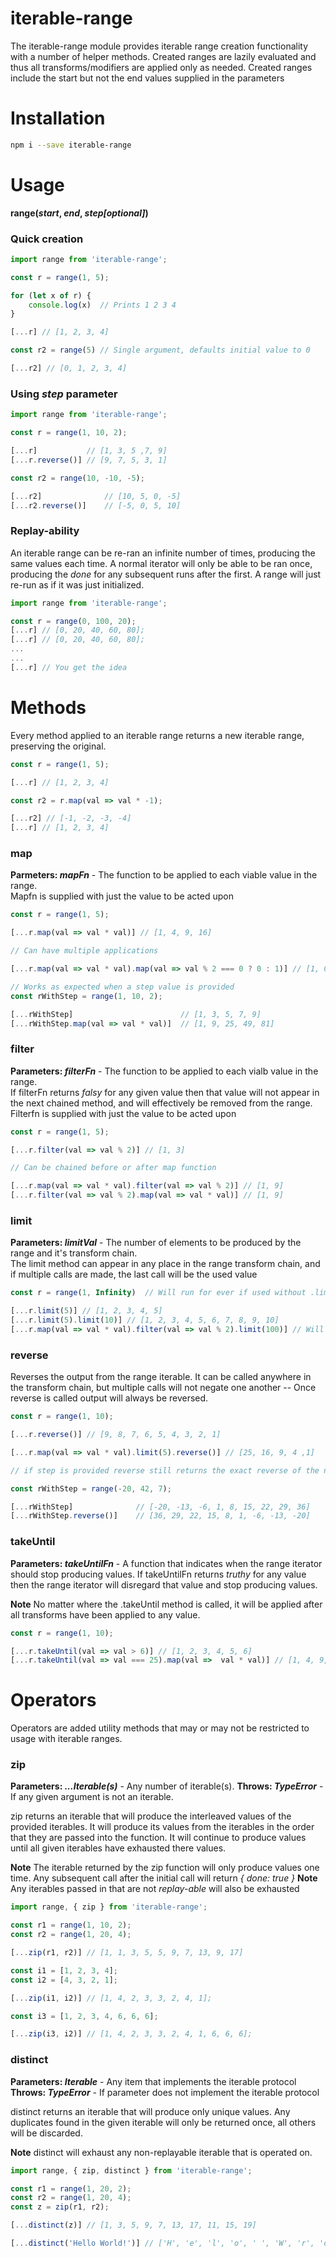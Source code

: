 # iterable-range
The iterable-range module provides iterable range creation functionality with a number of helper methods.  Created ranges are lazily evaluated and thus all transforms/modifiers are applied only as needed.  Created ranges include the start but not the end values supplied in the parameters

# Installation
```bash
npm i --save iterable-range
```

# Usage
**range(*start*, *end*, *step[optional]*)**

### Quick creation
```javascript
import range from 'iterable-range';

const r = range(1, 5);

for (let x of r) {
    console.log(x)  // Prints 1 2 3 4
}

[...r] // [1, 2, 3, 4]

const r2 = range(5) // Single argument, defaults initial value to 0

[...r2] // [0, 1, 2, 3, 4]

```


### Using *step* parameter
```javascript
import range from 'iterable-range';

const r = range(1, 10, 2);

[...r]           // [1, 3, 5 ,7, 9]
[...r.reverse()] // [9, 7, 5, 3, 1]

const r2 = range(10, -10, -5);

[...r2]              // [10, 5, 0, -5]
[...r2.reverse()]    // [-5, 0, 5, 10]
```

### Replay-ability
An iterable range can be re-ran an infinite number of times, producing the same values each time.  A normal iterator will only be able to be ran once, producing the *done* for any subsequent runs after the first.  A range will
just re-run as if it was just initialized.
```javascript
import range from 'iterable-range';

const r = range(0, 100, 20);
[...r] // [0, 20, 40, 60, 80];
[...r] // [0, 20, 40, 60, 80];
...
...
[...r] // You get the idea
```

# Methods
Every method applied to an iterable range returns a new iterable range, preserving the original.
```javascript
const r = range(1, 5);

[...r] // [1, 2, 3, 4]

const r2 = r.map(val => val * -1);

[...r2] // [-1, -2, -3, -4]
[...r] // [1, 2, 3, 4]

```


###  map 
**Parmeters: *mapFn*** - The function to be applied to each viable value in the range.  
Mapfn is supplied with just the value to be acted upon

```javascript
const r = range(1, 5);

[...r.map(val => val * val)] // [1, 4, 9, 16]

// Can have multiple applications

[...r.map(val => val * val).map(val => val % 2 === 0 ? 0 : 1)] // [1, 0, 1, 0]

// Works as expected when a step value is provided
const rWithStep = range(1, 10, 2);

[...rWithStep]                        // [1, 3, 5, 7, 9]
[...rWithStep.map(val => val * val)]  // [1, 9, 25, 49, 81]

```

### filter
**Parameters: *filterFn*** - The function to be applied to each vialb value in the range.  
If filterFn returns *falsy* for any given value then that value will not appear in the next chained method, and will effectively be removed from the range.  Filterfn is supplied with just the value to be acted upon

```javascript
const r = range(1, 5);

[...r.filter(val => val % 2)] // [1, 3]

// Can be chained before or after map function

[...r.map(val => val * val).filter(val => val % 2)] // [1, 9]
[...r.filter(val => val % 2).map(val => val * val)] // [1, 9]

```


### limit
**Parameters: *limitVal*** - The number of elements to be produced by the range and it's transform chain.  
The limit method can appear in any place in the range transform chain, and if multiple calls are made, the last call will be the used value

```javascript
const r = range(1, Infinity)  // Will run for ever if used without .limit(limitVal)

[...r.limit(5)] // [1, 2, 3, 4, 5]
[...r.limit(5).limit(10)] // [1, 2, 3, 4, 5, 6, 7, 8, 9, 10]
[...r.map(val => val * val).filter(val => val % 2).limit(100)] // Will produce the first 100 odd square numbers

```

### reverse
Reverses the output from the range iterable.  It can be called anywhere in the transform chain, but multiple calls will not negate one another -- Once reverse is called output will always be reversed.

```javascript
const r = range(1, 10);

[...r.reverse()] // [9, 8, 7, 6, 5, 4, 3, 2, 1]

[...r.map(val => val * val).limit(5).reverse()] // [25, 16, 9, 4 ,1]

// if step is provided reverse still returns the exact reverse of the normal output

const rWithStep = range(-20, 42, 7);

[...rWithStep]              // [-20, -13, -6, 1, 8, 15, 22, 29, 36]
[...rWithStep.reverse()]    // [36, 29, 22, 15, 8, 1, -6, -13, -20]

```

### takeUntil
**Parameters: *takeUntilFn*** - A function that indicates when the range iterator should stop producing values.  If takeUntilFn returns *truthy* for any value then the range iterator will disregard that value and stop producing values.  

**Note** No matter where the .takeUntil method is called, it will be applied after all transforms have been applied to any value.

```javascript
const r = range(1, 10);

[...r.takeUntil(val => val > 6)] // [1, 2, 3, 4, 5, 6]
[...r.takeUntil(val => val === 25).map(val =>  val * val)] // [1, 4, 9, 16]

```

# Operators
Operators are added utility methods that may or may not be restricted to usage with iterable ranges.

### zip
**Parameters: *...Iterable(s)*** - Any number of iterable(s).
**Throws: *TypeError*** - If any given argument is not an iterable.

zip returns an iterable that will produce the interleaved values of the provided iterables.  It will produce its values from the iterables in the order that they are passed into the function.  It will continue to produce values until all given iterables have exhausted there values.

**Note** The iterable returned by the zip function will only produce values one time.  Any subsequent call after the initial call will return *{ done: true }*
**Note** Any iterables passed in that are not *replay-able* will also be exhausted

```javascript
import range, { zip } from 'iterable-range';

const r1 = range(1, 10, 2);
const r2 = range(1, 20, 4);

[...zip(r1, r2)] // [1, 1, 3, 5, 5, 9, 7, 13, 9, 17]

const i1 = [1, 2, 3, 4];
const i2 = [4, 3, 2, 1];

[...zip(i1, i2)] // [1, 4, 2, 3, 3, 2, 4, 1];

const i3 = [1, 2, 3, 4, 6, 6, 6];

[...zip(i3, i2)] // [1, 4, 2, 3, 3, 2, 4, 1, 6, 6, 6];

```

### distinct
**Parameters: *Iterable*** - Any item that implements the iterable protocol
**Throws: *TypeError*** - If parameter does not implement the iterable protocol

distinct returns an iterable that will produce only unique values.  Any duplicates found in the given iterable will only be returned once, all others will be discarded.

**Note** distinct will exhaust any non-replayable iterable that is operated on.

```javascript
import range, { zip, distinct } from 'iterable-range';

const r1 = range(1, 20, 2);
const r2 = range(1, 20, 4);
const z = zip(r1, r2);

[...distinct(z)] // [1, 3, 5, 9, 7, 13, 17, 11, 15, 19]

[...distinct('Hello World!')] // ['H', 'e', 'l', 'o', ' ', 'W', 'r', 'd', '!']

```